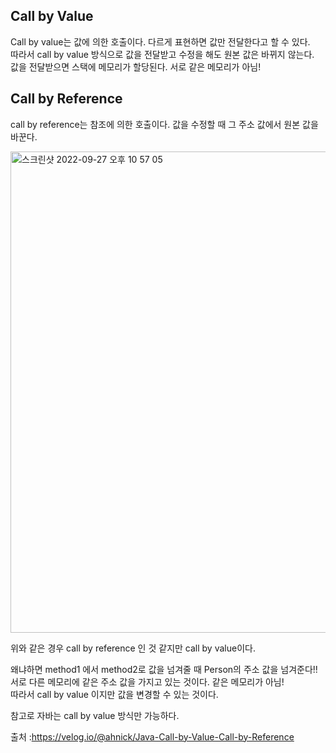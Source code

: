 ## Call by Value

Call by value는 값에 의한 호출이다. 다르게 표현하면 값만 전달한다고 할 수 있다.  
따라서 call by value 방식으로 값을 전달받고 수정을 해도 원본 값은 바뀌지 않는다.  
값을 전달받으면 스택에 메모리가 할당된다. 서로 같은 메모리가 아님!  


## Call by Reference

call by reference는 참조에 의한 호출이다. 값을 수정할 때 그 주소 값에서 원본 값을 바꾼다.  

<img width="770" alt="스크린샷 2022-09-27 오후 10 57 05" src="https://user-images.githubusercontent.com/84896838/192546675-e3b15f59-1f93-4500-b1b8-12caafdb9dd4.png">

위와 같은 경우 call by reference 인 것 같지만 call by value이다.  

왜냐하면 method1 에서 method2로 값을 넘겨줄 때 Person의 주소 값을 넘겨준다!!  
서로 다른 메모리에 같은 주소 값을 가지고 있는 것이다. 같은 메모리가 아님!  
따라서 call by value 이지만 값을 변경할 수 있는 것이다.

참고로 자바는 call by value 방식만 가능하다.

출처 :https://velog.io/@ahnick/Java-Call-by-Value-Call-by-Reference
